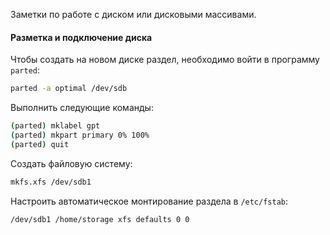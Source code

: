 Заметки по работе с диском или дисковыми массивами.

#### Разметка и подключение диска

Чтобы создать на новом диске раздел, необходимо войти в программу `parted`:

```bash
parted -a optimal /dev/sdb
```

Выполнить следующие команды:

```bash
(parted) mklabel gpt
(parted) mkpart primary 0% 100%
(parted) quit
```

Создать файловую систему:

```bash
mkfs.xfs /dev/sdb1
```

Настроить автоматическое монтирование раздела в `/etc/fstab`:

```bash
/dev/sdb1 /home/storage xfs defaults 0 0
```
